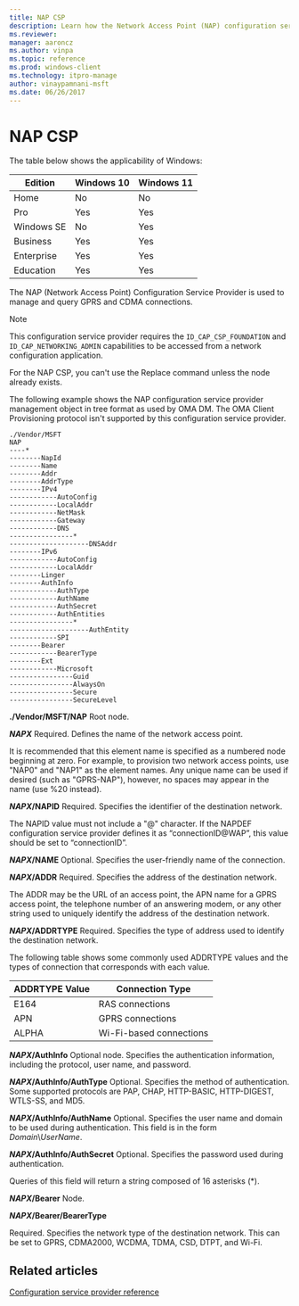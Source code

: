 ```yaml
---
title: NAP CSP
description: Learn how the Network Access Point (NAP) configuration service provider (CSP) is used to manage and query GPRS and CDMA connections.
ms.reviewer:
manager: aaroncz
ms.author: vinpa
ms.topic: reference
ms.prod: windows-client
ms.technology: itpro-manage
author: vinaypamnani-msft
ms.date: 06/26/2017
---
```


# NAP CSP

The table below shows the applicability of Windows:

|Edition|Windows 10|Windows 11|
|--- |--- |--- |
|Home|No|No|
|Pro|Yes|Yes|
|Windows SE|No|Yes|
|Business|Yes|Yes|
|Enterprise|Yes|Yes|
|Education|Yes|Yes|

The NAP (Network Access Point) Configuration Service Provider is used to manage and query GPRS and CDMA connections.

> [!Note]
> This configuration service provider requires the `ID_CAP_CSP_FOUNDATION` and `ID_CAP_NETWORKING_ADMIN` capabilities to be accessed from a network configuration application.

For the NAP CSP, you can't use the Replace command unless the node already exists.

The following example shows the NAP configuration service provider management object in tree format as used by OMA DM. The OMA Client Provisioning protocol isn't supported by this configuration service provider.

```console
./Vendor/MSFT
NAP
----*
--------NapId
--------Name
--------Addr
--------AddrType
--------IPv4
------------AutoConfig
------------LocalAddr
------------NetMask
------------Gateway
------------DNS
----------------*
--------------------DNSAddr
--------IPv6
------------AutoConfig
------------LocalAddr
--------Linger
--------AuthInfo
------------AuthType
------------AuthName
------------AuthSecret
------------AuthEntities
----------------*
--------------------AuthEntity
------------SPI
--------Bearer
------------BearerType
--------Ext
------------Microsoft
----------------Guid
----------------AlwaysOn
----------------Secure
----------------SecureLevel
```

<a href="" id="--vendor-msft-nap"></a>**./Vendor/MSFT/NAP**
Root node.

<a href="" id="napx"></a>***NAPX***
Required. Defines the name of the network access point.

It is recommended that this element name is specified as a numbered node beginning at zero. For example, to provision two network access points, use "NAP0" and "NAP1" as the element names. Any unique name can be used if desired (such as "GPRS-NAP"), however, no spaces may appear in the name (use %20 instead).

<a href="" id="napx-napid"></a>***NAPX*/NAPID**
Required. Specifies the identifier of the destination network.

The NAPID value must not include a "@" character. If the NAPDEF configuration service provider defines it as “connectionID@WAP”, this value should be set to “connectionID”.

<a href="" id="napx-name"></a>***NAPX*/NAME**
Optional. Specifies the user-friendly name of the connection.

<a href="" id="napx-addr"></a>***NAPX*/ADDR**
Required. Specifies the address of the destination network.

The ADDR may be the URL of an access point, the APN name for a GPRS access point, the telephone number of an answering modem, or any other string used to uniquely identify the address of the destination network.

<a href="" id="napx-addrtype"></a>***NAPX*/ADDRTYPE**
Required. Specifies the type of address used to identify the destination network.

The following table shows some commonly used ADDRTYPE values and the types of connection that corresponds with each value.

|ADDRTYPE Value|Connection Type|
|--- |--- |
|E164|RAS connections|
|APN|GPRS connections|
|ALPHA|Wi-Fi-based connections|

<a href="" id="napx-authinfo"></a>***NAPX*/AuthInfo**
Optional node. Specifies the authentication information, including the protocol, user name, and password.

<a href="" id="napx-authinfo-authtype"></a>***NAPX*/AuthInfo/AuthType**
Optional. Specifies the method of authentication. Some supported protocols are PAP, CHAP, HTTP-BASIC, HTTP-DIGEST, WTLS-SS, and MD5.

<a href="" id="napx-authinfo-authname"></a>***NAPX*/AuthInfo/AuthName**
Optional. Specifies the user name and domain to be used during authentication. This field is in the form *Domain*\\*UserName*.

<a href="" id="napx-authinfo-authsecret"></a>***NAPX*/AuthInfo/AuthSecret**
Optional. Specifies the password used during authentication.

Queries of this field will return a string composed of 16 asterisks (\*).

<a href="" id="napx-bearer"></a>***NAPX*/Bearer**
Node.

<a href="" id="napx-bearer-bearertype"></a>***NAPX*/Bearer/BearerType**

Required. Specifies the network type of the destination network. This can be set to GPRS, CDMA2000, WCDMA, TDMA, CSD, DTPT, and Wi-Fi.

## Related articles

[Configuration service provider reference](index.yml)
 
